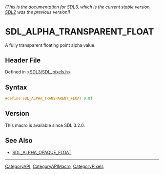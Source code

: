 ###### (This is the documentation for SDL3, which is the current stable version. [SDL2](https://wiki.libsdl.org/SDL2/) was the previous version!)
# SDL_ALPHA_TRANSPARENT_FLOAT

A fully transparent floating point alpha value.

## Header File

Defined in [<SDL3/SDL_pixels.h>](https://github.com/libsdl-org/SDL/blob/main/include/SDL3/SDL_pixels.h)

## Syntax

```c
#define SDL_ALPHA_TRANSPARENT_FLOAT 0.0f
```

## Version

This macro is available since SDL 3.2.0.

## See Also

- [SDL_ALPHA_OPAQUE_FLOAT](SDL_ALPHA_OPAQUE_FLOAT)

----
[CategoryAPI](CategoryAPI), [CategoryAPIMacro](CategoryAPIMacro), [CategoryPixels](CategoryPixels)

